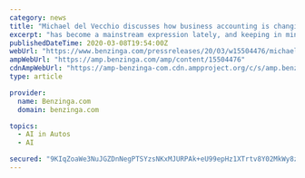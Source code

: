 ```yaml
---
category: news
title: "Michael del Vecchio discusses how business accounting is changing due to artificial intelligence"
excerpt: "has become a mainstream expression lately, and keeping in mind that it is difficult to isolate the publicity from practical possibilities, AI is established on a strong rule. Essentially expressed, AI is one of the most exceptional ideas in framework creation and dynamic,"
publishedDateTime: 2020-03-08T19:54:00Z
webUrl: "https://www.benzinga.com/pressreleases/20/03/w15504476/michael-del-vecchio-discusses-how-business-accounting-is-changing-due-to-artificial-intelligence"
ampWebUrl: "https://amp.benzinga.com/amp/content/15504476"
cdnAmpWebUrl: "https://amp-benzinga-com.cdn.ampproject.org/c/s/amp.benzinga.com/amp/content/15504476"
type: article

provider:
  name: Benzinga.com
  domain: benzinga.com

topics:
  - AI in Autos
  - AI

secured: "9KIqZoaWe3NuJGZDnNegPTSYzsNKxMJURPAk+eU99epHz1XTrtv8Y02MkWy8zpXCH3A32fBu5fUArR7txSn38X6TbywKQeqrMnUIkdbRM3mlQW0ER3GBUl90VkHFVooJXXk5I4FXjPhroxQiE83/GrG2AxvelvYvl1aInrVO/sgsei5zPDrVmpBszWnp+5eW+w8ROHzNcWJxTv/aqi4vg87+0sh+KH+/x6iFf0UvCKUdgtHh5Kjgq6q16gSU24tTrT4+qa5SNK+pd9DuqUfDwCFqpxc6x/cR9ElN46XX4KkTc3mzj9jJrkhpuHhQcI0t;KrmuqHoVIqXVh5wF1jrFHQ=="
---
```


